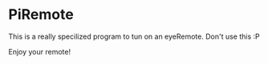 # PiRemote
This is a really specilized program to tun on an eyeRemote. Don't use this :P

Enjoy your remote!
